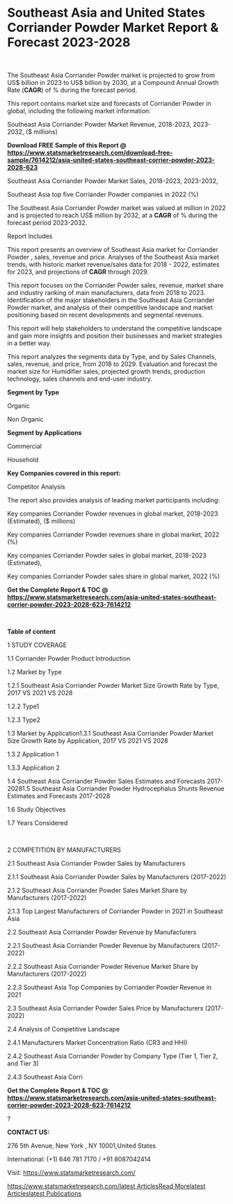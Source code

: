 <h1>Southeast Asia and United States Corriander Powder Market Report & Forecast 2023-2028</h1><br/><p>The Southeast Asia Corriander Powder market is projected to grow from US$ billion in 2023 to US$ billion by 2030, at a Compound Annual Growth Rate (<strong>CAGR</strong>) of % during the forecast period.</p>
 
 
 
 <p>This report contains market size and forecasts of Corriander Powder in global, including the following market information:</p>
 
 
 
 <p>Southeast Asia Corriander Powder Market Revenue, 2018-2023, 2023-2032, ($ millions)</p>
 
 
 
 <p><strong>Download FREE Sample of this Report @ <a href="https://www.statsmarketresearch.com/download-free-sample/7614212/asia-united-states-southeast-corrier-powder-2023-2028-623">https://www.statsmarketresearch.com/download-free-sample/7614212/asia-united-states-southeast-corrier-powder-2023-2028-623</a></strong></p>
 
 
 
 <p>Southeast Asia Corriander Powder Market Sales, 2018-2023, 2023-2032,</p>
 
 
 
 <p>Southeast Asia top five Corriander Powder companies in 2022 (%)</p>
 
 
 
 <p>The Southeast Asia Corriander Powder market was valued at million in 2022 and is projected to reach US$ million by 2032, at a <strong>CAGR</strong> of % during the forecast period 2023-2032.</p>
 
 
 
 <p>Report Includes</p>
 
 
 
 <p>This report presents an overview of Southeast Asia market for Corriander Powder , sales, revenue and price. Analyses of the Southeast Asia market trends, with historic market revenue/sales data for 2018 - 2022, estimates for 2023, and projections of <strong>CAGR</strong> through 2029.</p>
 
 
 
 <p>This report focuses on the Corriander Powder sales, revenue, market share and industry ranking of main manufacturers, data from 2018 to 2023. Identification of the major stakeholders in the Southeast Asia Corriander Powder market, and analysis of their competitive landscape and market positioning based on recent developments and segmental revenues.</p>
 
 
 
 <p>This report will help stakeholders to understand the competitive landscape and gain more insights and position their businesses and market strategies in a better way.</p>
 
 
 
 <p>This report analyzes the segments data by Type, and by Sales Channels, sales, revenue, and price, from 2018 to 2029. Evaluation and forecast the market size for Humidifier sales, projected growth trends, production technology, sales channels and end-user industry.</p>
 
 
 
 <p><strong>Segment by Type</strong></p>
 
 
 
 <p>Organic</p>
 
 
 
 <p>Non Organic</p>
 
 
 
 <p><strong>Segment <strong><strong>by Applications</strong></strong></strong></p>
 
 
 
 <p>Commercial</p>
 
 
 
 <p>Household</p>
 
 
 
 <p><strong>Key Companies covered in this report:</strong></p>
 
 
 
 <p>Competitor Analysis</p>
 
 
 
 <p>The report also provides analysis of leading market participants including:</p>
 
 
 
 <p>Key companies Corriander Powder revenues in global market, 2018-2023 (Estimated), ($ millions)</p>
 
 
 
 <p>Key companies Corriander Powder revenues share in global market, 2022 (%)</p>
 
 
 
 <p>Key companies Corriander Powder sales in global market, 2018-2023 (Estimated),</p>
 
 
 
 <p>Key companies Corriander Powder sales share in global market, 2022 (%)</p>
 
 
 
 <div><b>Get the Complete Report & TOC @ <a href="https://www.statsmarketresearch.com/asia-united-states-southeast-corrier-powder-2023-2028-623-7614212">https://www.statsmarketresearch.com/asia-united-states-southeast-corrier-powder-2023-2028-623-7614212</a></b></div>
 
 
 
 <p><br />
 
 <b>Table of content</b></p>
 
 
 
 <p>1 STUDY COVERAGE<br />
 
 1.1 Corriander Powder Product Introduction<br />
 
 1.2 Market by Type<br />
 
 1.2.1 Southeast Asia Corriander Powder Market Size Growth Rate by Type, 2017 VS 2021 VS 2028<br />
 
 1.2.2 Type1<br />
 
 1.2.3 Type2<br />
 
 1.3 Market by Application1.3.1 Southeast Asia Corriander Powder Market Size Growth Rate by Application, 2017 VS 2021 VS 2028<br />
 
 1.3.2 Application 1<br />
 
 1.3.3 Application 2<br />
 
 1.4 Southeast Asia Corriander Powder Sales Estimates and Forecasts 2017-20281.5 Southeast Asia Corriander Powder Hydrocephalus Shunts Revenue Estimates and Forecasts 2017-2028<br />
 
 1.6 Study Objectives<br />
 
 1.7 Years Considered<br />
 
 <br />
 
 2 COMPETITION BY MANUFACTURERS<br />
 
 2.1 Southeast Asia Corriander Powder Sales by Manufacturers<br />
 
 2.1.1 Southeast Asia Corriander Powder Sales by Manufacturers (2017-2022)<br />
 
 2.1.2 Southeast Asia Corriander Powder Sales Market Share by Manufacturers (2017-2022)<br />
 
 2.1.3 Top Largest Manufacturers of Corriander Powder in 2021 in Southeast Asia<br />
 
 2.2 Southeast Asia Corriander Powder Revenue by Manufacturers<br />
 
 2.2.1 Southeast Asia Corriander Powder Revenue by Manufacturers (2017-2022)<br />
 
 2.2.2 Southeast Asia Corriander Powder Revenue Market Share by Manufacturers (2017-2022)<br />
 
 2.2.3 Southeast Asia Top Companies by Corriander Powder Revenue in 2021<br />
 
 2.3 Southeast Asia Corriander Powder Sales Price by Manufacturers (2017-2022)<br />
 
 2.4 Analysis of Competitive Landscape<br />
 
 2.4.1 Manufacturers Market Concentration Ratio (CR3 and HHI)<br />
 
 2.4.2 Southeast Asia Corriander Powder by Company Type (Tier 1, Tier 2, and Tier 3)<br />
 
 2.4.3 Southeast Asia Corri</p>
 
 
 
 <div><b>Get the Complete Report & TOC @ <a href="https://www.statsmarketresearch.com/asia-united-states-southeast-corrier-powder-2023-2028-623-7614212">https://www.statsmarketresearch.com/asia-united-states-southeast-corrier-powder-2023-2028-623-7614212</a></b></div>
 
 
 
 <p>? </p>
 
 
 
 <p><b>CONTACT US:</b><br />
 
 276 5th Avenue, New York , NY 10001,United States<br />
 
 International: (+1) 646 781 7170 / +91 8087042414<br />
 
 Visit: <a href="https://www.statsmarketresearch.com/">https://www.statsmarketresearch.com/</a><br />
 
 <a href="https://gyeongbokgung.com">https://www.statsmarketresearch.com/</a><a href="https://hallyeomaritime.com">latest Articles</a><a href="https://jingwansa.com">Read More</a><a href="https://nguoiviet.jp/">latest Articles</a><a href="https://www.intelmarketresearch.com/">latest Publications</a></p>